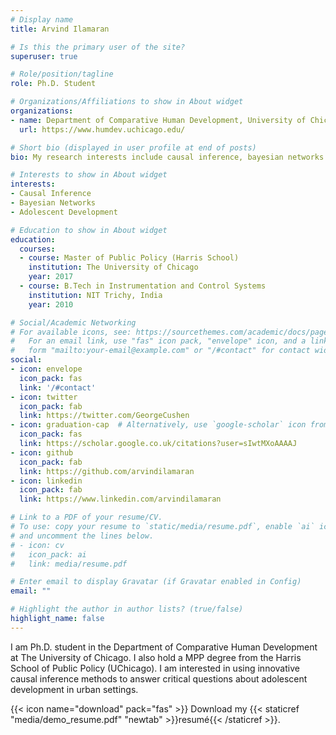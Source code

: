 ```yaml
---
# Display name
title: Arvind Ilamaran

# Is this the primary user of the site?
superuser: true

# Role/position/tagline
role: Ph.D. Student

# Organizations/Affiliations to show in About widget
organizations:
- name: Department of Comparative Human Development, University of Chicago
  url: https://www.humdev.uchicago.edu/

# Short bio (displayed in user profile at end of posts)
bio: My research interests include causal inference, bayesian networks and adolescent development.

# Interests to show in About widget
interests:
- Causal Inference
- Bayesian Networks
- Adolescent Development

# Education to show in About widget
education:
  courses:
  - course: Master of Public Policy (Harris School)
    institution: The University of Chicago
    year: 2017
  - course: B.Tech in Instrumentation and Control Systems
    institution: NIT Trichy, India
    year: 2010

# Social/Academic Networking
# For available icons, see: https://sourcethemes.com/academic/docs/page-builder/#icons
#   For an email link, use "fas" icon pack, "envelope" icon, and a link in the
#   form "mailto:your-email@example.com" or "/#contact" for contact widget.
social:
- icon: envelope
  icon_pack: fas
  link: '/#contact'
- icon: twitter
  icon_pack: fab
  link: https://twitter.com/GeorgeCushen
- icon: graduation-cap  # Alternatively, use `google-scholar` icon from `ai` icon pack
  icon_pack: fas
  link: https://scholar.google.co.uk/citations?user=sIwtMXoAAAAJ
- icon: github
  icon_pack: fab
  link: https://github.com/arvindilamaran
- icon: linkedin
  icon_pack: fab
  link: https://www.linkedin.com/arvindilamaran

# Link to a PDF of your resume/CV.
# To use: copy your resume to `static/media/resume.pdf`, enable `ai` icons in `params.toml`, 
# and uncomment the lines below.
# - icon: cv
#   icon_pack: ai
#   link: media/resume.pdf

# Enter email to display Gravatar (if Gravatar enabled in Config)
email: ""

# Highlight the author in author lists? (true/false)
highlight_name: false
---
```


I am Ph.D. student in the Department of Comparative Human Development at The University of Chicago. I also hold a MPP degree from the Harris School of Public Policy (UChicago). I am interested in using innovative causal inference methods to answer critical questions about adolescent development in urban settings. 

{{< icon name="download" pack="fas" >}} Download my {{< staticref "media/demo_resume.pdf" "newtab" >}}resumé{{< /staticref >}}.

